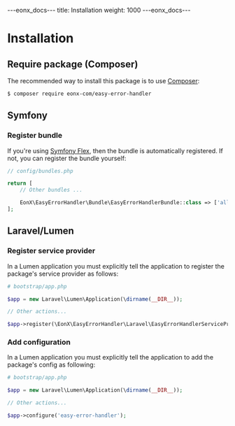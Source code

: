 ---eonx_docs---
title: Installation
weight: 1000
---eonx_docs---

# Installation

## Require package (Composer)

The recommended way to install this package is to use [Composer][1]:

```bash
$ composer require eonx-com/easy-error-handler
```

## Symfony

### Register bundle

If you're using [Symfony Flex][2], then the bundle is automatically registered. If not, you can register the bundle
yourself:

```php
// config/bundles.php

return [
    // Other bundles ...

    EonX\EasyErrorHandler\Bundle\EasyErrorHandlerBundle::class => ['all' => true],
];
```

## Laravel/Lumen

### Register service provider

In a Lumen application you must explicitly tell the application to register the package's service provider as follows:

```php
# bootstrap/app.php

$app = new Laravel\Lumen\Application(\dirname(__DIR__));

// Other actions...

$app->register(\EonX\EasyErrorHandler\Laravel\EasyErrorHandlerServiceProvider::class);
```

### Add configuration

In a Lumen application you must explicitly tell the application to add the package's config as following:

```php
# bootstrap/app.php

$app = new Laravel\Lumen\Application(\dirname(__DIR__));

// Other actions...

$app->configure('easy-error-handler');
```

[1]: https://getcomposer.org/

[2]: https://flex.symfony.com/

